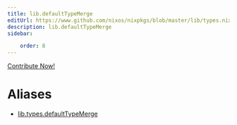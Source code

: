 ```yaml
---
title: lib.defaultTypeMerge
editUrl: https://www.github.com/nixos/nixpkgs/blob/master/lib/types.nix#L79C22
description: lib.defaultTypeMerge
sidebar:

    order: 8
---
```


<a href="https://www.github.com/nixos/nixpkgs/blob/master/lib/types.nix#L79C22">Contribute Now!</a>


# Aliases

- [lib.types.defaultTypeMerge](reference/lib/types/lib-types-defaultTypeMerge)


